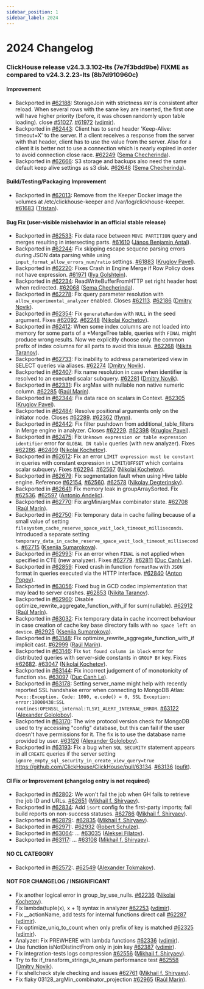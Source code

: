 ```yaml
---
sidebar_position: 1
sidebar_label: 2024
---
```


# 2024 Changelog

### ClickHouse release v24.3.3.102-lts (7e7f3bdd9be) FIXME as compared to v24.3.2.23-lts (8b7d910960c)

#### Improvement
* Backported in [#62188](https://github.com/ClickHouse/ClickHouse/issues/62188): StorageJoin with strictness `ANY` is consistent after reload. When several rows with the same key are inserted, the first one will have higher priority (before, it was chosen randomly upon table loading). close [#51027](https://github.com/ClickHouse/ClickHouse/issues/51027). [#61972](https://github.com/ClickHouse/ClickHouse/pull/61972) ([vdimir](https://github.com/vdimir)).
* Backported in [#62443](https://github.com/ClickHouse/ClickHouse/issues/62443): Client has to send header 'Keep-Alive: timeout=X' to the server. If a client receives a response from the server with that header, client has to use the value from the server. Also for a client it is better not to use a connection which is nearly expired in order to avoid connection close race. [#62249](https://github.com/ClickHouse/ClickHouse/pull/62249) ([Sema Checherinda](https://github.com/CheSema)).
* Backported in [#62666](https://github.com/ClickHouse/ClickHouse/issues/62666): S3 storage and backups also need the same default keep alive settings as s3 disk. [#62648](https://github.com/ClickHouse/ClickHouse/pull/62648) ([Sema Checherinda](https://github.com/CheSema)).

#### Build/Testing/Packaging Improvement
* Backported in [#62013](https://github.com/ClickHouse/ClickHouse/issues/62013): Remove from the Keeper Docker image the volumes at /etc/clickhouse-keeper and /var/log/clickhouse-keeper. [#61683](https://github.com/ClickHouse/ClickHouse/pull/61683) ([Tristan](https://github.com/Tristan971)).

#### Bug Fix (user-visible misbehavior in an official stable release)

* Backported in [#62533](https://github.com/ClickHouse/ClickHouse/issues/62533): Fix data race between `MOVE PARTITION` query and merges resulting in intersecting parts. [#61610](https://github.com/ClickHouse/ClickHouse/pull/61610) ([János Benjamin Antal](https://github.com/antaljanosbenjamin)).
* Backported in [#62244](https://github.com/ClickHouse/ClickHouse/issues/62244): Fix skipping escape sequcne parsing errors during JSON data parsing while using `input_format_allow_errors_num/ratio` settings. [#61883](https://github.com/ClickHouse/ClickHouse/pull/61883) ([Kruglov Pavel](https://github.com/Avogar)).
* Backported in [#62220](https://github.com/ClickHouse/ClickHouse/issues/62220): Fixes Crash in Engine Merge if Row Policy does not have expression. [#61971](https://github.com/ClickHouse/ClickHouse/pull/61971) ([Ilya Golshtein](https://github.com/ilejn)).
* Backported in [#62234](https://github.com/ClickHouse/ClickHouse/issues/62234): ReadWriteBufferFromHTTP set right header host when redirected. [#62068](https://github.com/ClickHouse/ClickHouse/pull/62068) ([Sema Checherinda](https://github.com/CheSema)).
* Backported in [#62278](https://github.com/ClickHouse/ClickHouse/issues/62278): Fix query parameter resolution with `allow_experimental_analyzer` enabled. Closes [#62113](https://github.com/ClickHouse/ClickHouse/issues/62113). [#62186](https://github.com/ClickHouse/ClickHouse/pull/62186) ([Dmitry Novik](https://github.com/novikd)).
* Backported in [#62354](https://github.com/ClickHouse/ClickHouse/issues/62354): Fix `generateRandom` with `NULL` in the seed argument. Fixes [#62092](https://github.com/ClickHouse/ClickHouse/issues/62092). [#62248](https://github.com/ClickHouse/ClickHouse/pull/62248) ([Nikolai Kochetov](https://github.com/KochetovNicolai)).
* Backported in [#62412](https://github.com/ClickHouse/ClickHouse/issues/62412): When some index columns are not loaded into memory for some parts of a *MergeTree table, queries with `FINAL` might produce wrong results. Now we explicitly choose only the common prefix of index columns for all parts to avoid this issue. [#62268](https://github.com/ClickHouse/ClickHouse/pull/62268) ([Nikita Taranov](https://github.com/nickitat)).
* Backported in [#62733](https://github.com/ClickHouse/ClickHouse/issues/62733): Fix inability to address parameterized view in SELECT queries via aliases. [#62274](https://github.com/ClickHouse/ClickHouse/pull/62274) ([Dmitry Novik](https://github.com/novikd)).
* Backported in [#62407](https://github.com/ClickHouse/ClickHouse/issues/62407): Fix name resolution in case when identifier is resolved to an executed scalar subquery. [#62281](https://github.com/ClickHouse/ClickHouse/pull/62281) ([Dmitry Novik](https://github.com/novikd)).
* Backported in [#62331](https://github.com/ClickHouse/ClickHouse/issues/62331): Fix argMax with nullable non native numeric column. [#62285](https://github.com/ClickHouse/ClickHouse/pull/62285) ([Raúl Marín](https://github.com/Algunenano)).
* Backported in [#62344](https://github.com/ClickHouse/ClickHouse/issues/62344): Fix data race on scalars in Context. [#62305](https://github.com/ClickHouse/ClickHouse/pull/62305) ([Kruglov Pavel](https://github.com/Avogar)).
* Backported in [#62484](https://github.com/ClickHouse/ClickHouse/issues/62484): Resolve positional arguments only on the initiator node. Closes [#62289](https://github.com/ClickHouse/ClickHouse/issues/62289). [#62362](https://github.com/ClickHouse/ClickHouse/pull/62362) ([flynn](https://github.com/ucasfl)).
* Backported in [#62442](https://github.com/ClickHouse/ClickHouse/issues/62442): Fix filter pushdown from additional_table_filters in Merge engine in analyzer. Closes [#62229](https://github.com/ClickHouse/ClickHouse/issues/62229). [#62398](https://github.com/ClickHouse/ClickHouse/pull/62398) ([Kruglov Pavel](https://github.com/Avogar)).
* Backported in [#62475](https://github.com/ClickHouse/ClickHouse/issues/62475): Fix `Unknown expression or table expression identifier` error for `GLOBAL IN table` queries (with new analyzer). Fixes [#62286](https://github.com/ClickHouse/ClickHouse/issues/62286). [#62409](https://github.com/ClickHouse/ClickHouse/pull/62409) ([Nikolai Kochetov](https://github.com/KochetovNicolai)).
* Backported in [#62612](https://github.com/ClickHouse/ClickHouse/issues/62612): Fix an error `LIMIT expression must be constant` in queries with constant expression in `LIMIT`/`OFFSET` which contains scalar subquery. Fixes [#62294](https://github.com/ClickHouse/ClickHouse/issues/62294). [#62567](https://github.com/ClickHouse/ClickHouse/pull/62567) ([Nikolai Kochetov](https://github.com/KochetovNicolai)).
* Backported in [#62679](https://github.com/ClickHouse/ClickHouse/issues/62679): Fix segmentation fault when using Hive table engine. Reference [#62154](https://github.com/ClickHouse/ClickHouse/issues/62154), [#62560](https://github.com/ClickHouse/ClickHouse/issues/62560). [#62578](https://github.com/ClickHouse/ClickHouse/pull/62578) ([Nikolay Degterinsky](https://github.com/evillique)).
* Backported in [#62641](https://github.com/ClickHouse/ClickHouse/issues/62641): Fix memory leak in groupArraySorted. Fix [#62536](https://github.com/ClickHouse/ClickHouse/issues/62536). [#62597](https://github.com/ClickHouse/ClickHouse/pull/62597) ([Antonio Andelic](https://github.com/antonio2368)).
* Backported in [#62770](https://github.com/ClickHouse/ClickHouse/issues/62770): Fix argMin/argMax combinator state. [#62708](https://github.com/ClickHouse/ClickHouse/pull/62708) ([Raúl Marín](https://github.com/Algunenano)).
* Backported in [#62750](https://github.com/ClickHouse/ClickHouse/issues/62750): Fix temporary data in cache failing because of a small value of setting `filesystem_cache_reserve_space_wait_lock_timeout_milliseconds`. Introduced a separate setting `temporary_data_in_cache_reserve_space_wait_lock_timeout_milliseconds`. [#62715](https://github.com/ClickHouse/ClickHouse/pull/62715) ([Kseniia Sumarokova](https://github.com/kssenii)).
* Backported in [#62993](https://github.com/ClickHouse/ClickHouse/issues/62993): Fix an error when `FINAL` is not applied when specified in CTE (new analyzer). Fixes [#62779](https://github.com/ClickHouse/ClickHouse/issues/62779). [#62811](https://github.com/ClickHouse/ClickHouse/pull/62811) ([Duc Canh Le](https://github.com/canhld94)).
* Backported in [#62859](https://github.com/ClickHouse/ClickHouse/issues/62859): Fixed crash in function `formatRow` with `JSON` format in queries executed via the HTTP interface. [#62840](https://github.com/ClickHouse/ClickHouse/pull/62840) ([Anton Popov](https://github.com/CurtizJ)).
* Backported in [#63056](https://github.com/ClickHouse/ClickHouse/issues/63056): Fixed bug in GCD codec implementation that may lead to server crashes. [#62853](https://github.com/ClickHouse/ClickHouse/pull/62853) ([Nikita Taranov](https://github.com/nickitat)).
* Backported in [#62960](https://github.com/ClickHouse/ClickHouse/issues/62960): Disable optimize_rewrite_aggregate_function_with_if for sum(nullable). [#62912](https://github.com/ClickHouse/ClickHouse/pull/62912) ([Raúl Marín](https://github.com/Algunenano)).
* Backported in [#63032](https://github.com/ClickHouse/ClickHouse/issues/63032): Fix temporary data in cache incorrect behaviour in case creation of cache key base directory fails with `no space left on device`. [#62925](https://github.com/ClickHouse/ClickHouse/pull/62925) ([Kseniia Sumarokova](https://github.com/kssenii)).
* Backported in [#63148](https://github.com/ClickHouse/ClickHouse/issues/63148): Fix optimize_rewrite_aggregate_function_with_if implicit cast. [#62999](https://github.com/ClickHouse/ClickHouse/pull/62999) ([Raúl Marín](https://github.com/Algunenano)).
* Backported in [#63146](https://github.com/ClickHouse/ClickHouse/issues/63146): Fix `Not found column in block` error for distributed queries with server-side constants in `GROUP BY` key. Fixes [#62682](https://github.com/ClickHouse/ClickHouse/issues/62682). [#63047](https://github.com/ClickHouse/ClickHouse/pull/63047) ([Nikolai Kochetov](https://github.com/KochetovNicolai)).
* Backported in [#63144](https://github.com/ClickHouse/ClickHouse/issues/63144): Fix incorrect judgement of of monotonicity of function `abs`. [#63097](https://github.com/ClickHouse/ClickHouse/pull/63097) ([Duc Canh Le](https://github.com/canhld94)).
* Backported in [#63178](https://github.com/ClickHouse/ClickHouse/issues/63178): Setting server_name might help with recently reported SSL handshake error when connecting to MongoDB Atlas: `Poco::Exception. Code: 1000, e.code() = 0, SSL Exception: error:10000438:SSL routines:OPENSSL_internal:TLSV1_ALERT_INTERNAL_ERROR`. [#63122](https://github.com/ClickHouse/ClickHouse/pull/63122) ([Alexander Gololobov](https://github.com/davenger)).
* Backported in [#63170](https://github.com/ClickHouse/ClickHouse/issues/63170): The wire protocol version check for MongoDB used to try accessing "config" database, but this can fail if the user doesn't have permissions for it. The fix is to use the database name provided by user. [#63126](https://github.com/ClickHouse/ClickHouse/pull/63126) ([Alexander Gololobov](https://github.com/davenger)).
* Backported in [#63193](https://github.com/ClickHouse/ClickHouse/issues/63193): Fix a bug when `SQL SECURITY` statement appears in all `CREATE` queries if the server setting `ignore_empty_sql_security_in_create_view_query=true` https://github.com/ClickHouse/ClickHouse/pull/63134. [#63136](https://github.com/ClickHouse/ClickHouse/pull/63136) ([pufit](https://github.com/pufit)).

#### CI Fix or Improvement (changelog entry is not required)

* Backported in [#62802](https://github.com/ClickHouse/ClickHouse/issues/62802): We won't fail the job when GH fails to retrieve the job ID and URLs. [#62651](https://github.com/ClickHouse/ClickHouse/pull/62651) ([Mikhail f. Shiryaev](https://github.com/Felixoid)).
* Backported in [#62834](https://github.com/ClickHouse/ClickHouse/issues/62834): Add `isort` config fo the first-party imports; fail build reports on non-success statuses. [#62786](https://github.com/ClickHouse/ClickHouse/pull/62786) ([Mikhail f. Shiryaev](https://github.com/Felixoid)).
* Backported in [#62879](https://github.com/ClickHouse/ClickHouse/issues/62879):. [#62835](https://github.com/ClickHouse/ClickHouse/pull/62835) ([Mikhail f. Shiryaev](https://github.com/Felixoid)).
* Backported in [#62971](https://github.com/ClickHouse/ClickHouse/issues/62971):. [#62932](https://github.com/ClickHouse/ClickHouse/pull/62932) ([Robert Schulze](https://github.com/rschu1ze)).
* Backported in [#63064](https://github.com/ClickHouse/ClickHouse/issues/63064): ... [#63035](https://github.com/ClickHouse/ClickHouse/pull/63035) ([Aleksei Filatov](https://github.com/aalexfvk)).
* Backported in [#63117](https://github.com/ClickHouse/ClickHouse/issues/63117): ... [#63108](https://github.com/ClickHouse/ClickHouse/pull/63108) ([Mikhail f. Shiryaev](https://github.com/Felixoid)).

#### NO CL CATEGORY

* Backported in [#62572](https://github.com/ClickHouse/ClickHouse/issues/62572):. [#62549](https://github.com/ClickHouse/ClickHouse/pull/62549) ([Alexander Tokmakov](https://github.com/tavplubix)).

#### NOT FOR CHANGELOG / INSIGNIFICANT

* Fix another logical error in group_by_use_nulls. [#62236](https://github.com/ClickHouse/ClickHouse/pull/62236) ([Nikolai Kochetov](https://github.com/KochetovNicolai)).
* Fix lambda(tuple(x), x + 1) syntax in analyzer [#62253](https://github.com/ClickHouse/ClickHouse/pull/62253) ([vdimir](https://github.com/vdimir)).
* Fix __actionName, add tests for internal functions direct call [#62287](https://github.com/ClickHouse/ClickHouse/pull/62287) ([vdimir](https://github.com/vdimir)).
* Fix optimize_uniq_to_count when only prefix of key is matched [#62325](https://github.com/ClickHouse/ClickHouse/pull/62325) ([vdimir](https://github.com/vdimir)).
* Analyzer: Fix PREWHERE with lambda functions [#62336](https://github.com/ClickHouse/ClickHouse/pull/62336) ([vdimir](https://github.com/vdimir)).
* Use function isNotDistinctFrom only in join key [#62387](https://github.com/ClickHouse/ClickHouse/pull/62387) ([vdimir](https://github.com/vdimir)).
* Fix integration-tests logs compression [#62556](https://github.com/ClickHouse/ClickHouse/pull/62556) ([Mikhail f. Shiryaev](https://github.com/Felixoid)).
* Try to fix if_transform_strings_to_enum performance test [#62558](https://github.com/ClickHouse/ClickHouse/pull/62558) ([Dmitry Novik](https://github.com/novikd)).
* Fix shellcheck style checking and issues [#62761](https://github.com/ClickHouse/ClickHouse/pull/62761) ([Mikhail f. Shiryaev](https://github.com/Felixoid)).
* Fix flaky 03128_argMin_combinator_projection [#62965](https://github.com/ClickHouse/ClickHouse/pull/62965) ([Raúl Marín](https://github.com/Algunenano)).

